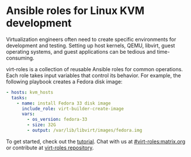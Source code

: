 # Ansible roles for Linux KVM development

Virtualization engineers often need to create specific environments for
development and testing. Setting up host kernels, QEMU, libvirt, guest
operating systems, and guest applications can be tedious and time-consuming.

virt-roles is a collection of reusable Ansible roles for common operations.
Each role takes input variables that control its behavior. For example, the
following playbook creates a Fedora disk image:

```yaml
- hosts: kvm_hosts
  tasks:
    - name: install Fedora 33 disk image
      include_role: virt-builder-create-image
      vars:
        - os_version: fedora-33
        - size: 32G
        - output: /var/lib/libvirt/images/fedora.img
```

To get started, check out the [tutorial](tutorial.md). Chat with us at [#virt-roles:matrix.org](https://matrix.to/#/#virt-roles:matrix.org) or contribute at [virt-roles repository](https://github.com/virt-roles/virt-roles).
